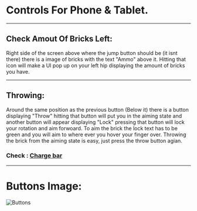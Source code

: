 # Controls For Phone & Tablet.
------

## Check Amout Of Bricks Left:

Right side of the screen above where the jump button should be (it isnt there) there is a image of bricks with the text "Ammo" above it. Hitting that icon will make a UI pop up on your left hip displaying the amount of bricks you have.

------

## Throwing:

Around the same position as the previous button (Below it) there is a button displaying "Throw" hitting that button will put you in the aiming state and another button will appear displaying "Lock" pressing that button will lock your rotation and aim forwoard. To aim the brick the lock text has to be green and you will aim to where ever you hover your finger over. Throwing the brick from the aiming state is easy, just press the throw button agian.
### Check : [Charge bar](https://github.com/Brick-Roblox/Brick/blob/main/Files/Charge.md)


------

# Buttons Image:
![Buttons](https://github.com/Brick-Roblox/Brick/assets/154846949/c9171e06-0736-470f-b497-2666035b4f6d)
